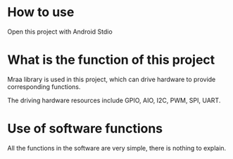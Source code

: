 # How to use

Open this project with Android Stdio

# What is the function of this project

Mraa library is used in this project, which can drive hardware to provide corresponding functions.

The driving hardware resources include GPIO, AIO, I2C, PWM, SPI, UART.

# Use of software functions

All the functions in the software are very simple, there is nothing to explain.